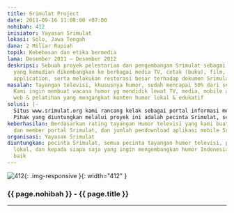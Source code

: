 ```yaml
---
title: Srimulat Project
date: 2011-09-16 11:08:00 +07:00
nohibah: 412
inisiator: Yayasan Srimulat
lokasi: Solo, Jawa Tengah
dana: 2 Miliar Rupiah
topik: Kebebasan dan etika bermedia
lama: Desember 2011 – Desember 2012
deskripsi: Sebuah proyek pelestarian dan pengembangan Srimulat sebagai wacana humor
  yang kemudian dikembangkan ke berbagai media TV, cetak (buku), film, web, mobile
  application, serta melakukan restorasi besar terhadap dokumen Srimulat
masalah: Tayangan televisi, khususnya humor, sudah mencapai 50% dari semua acara.
  Kami ingin membuat wacana humor yg mendidik lewat TV, media, mobile application,
  web & pelatihan yang mengangkat konten humor lokal & edukatif
solusi: |-
  Situs www.srimulat.org kami rancang kelak sebagai portal informasi mengenai Srimulat & sebagai situs berkumpulnya para kreator wacana humor televisi & berbagai media lainnya. Kami juga membuat beragam acara humor TV yang mendidik.
  Pihak yang diuntungkan melalui proyek ini adalah pecinta Srimulat, semua pecinta tayangan humor televisi, para seniman lokal, dan kepada siapa saja yang ingin mengembangkan humor Indonesia ke arah lebih baik.
keberhasilan: Berdasarkan rating tayangan Humor televisi yang kami buat, jumlah pengakses
  dan member portal Srimulat, dan jumlah pendownload aplikasi mobile Srimulat
organisasi: Yayasan Srimulat
diuntungkan: pecinta Srimulat, semua pecinta tayangan humor televisi, para seniman
  lokal, dan kepada siapa saja yang ingin mengembangkan humor Indonesia ke arah lebih
  baik
---
```


![412](/static/img/hibahcmb/412.png){: .img-responsive }{: width="412" }

### {{ page.nohibah }} - {{ page.title }}

---
